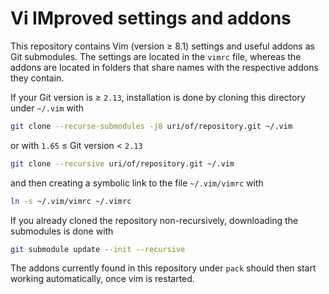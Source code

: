 # Vi IMproved settings and addons

This repository contains Vim (version ≥ 8.1) settings and useful addons as Git
submodules. The settings are located in the `vimrc` file, whereas the addons
are located in folders that share names with the respective addons they
contain.

If your Git version is ≥ `2.13`, installation is done by cloning this
directory under `~/.vim` with
```sh
git clone --recurse-submodules -j8 uri/of/repository.git ~/.vim
```
or with `1.65` ≤ Git version < `2.13`
```sh
git clone --recursive uri/of/repository.git ~/.vim
```
and then creating a symbolic link to the file `~/.vim/vimrc` with
```sh
ln -s ~/.vim/vimrc ~/.vimrc
```

If you already cloned the repository non-recursively, downloading the
submodules is done with
```sh
git submodule update --init --recursive
```
The addons currently found in this repository under `pack` should then start
working automatically, once vim is restarted.
